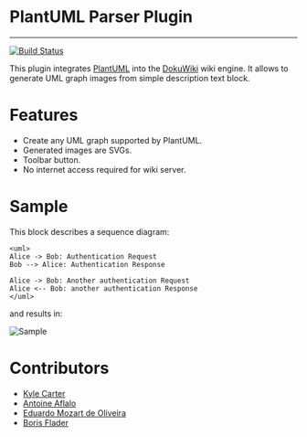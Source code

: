 # PlantUML Parser Plugin

---

[![Build Status](https://travis-ci.org/kylec32/dokuwiki_plantumlparser.svg?branch=master)](https://travis-ci.org/kylec32/dokuwiki_plantumlparser)

This plugin integrates [PlantUML](http://plantuml.sourceforge.net) into the [DokuWiki](http://www.dokuwiki.org) wiki engine.
It allows to generate UML graph images from simple description text block.

# Features
* Create any UML graph supported by PlantUML.
* Generated images are SVGs.
* Toolbar button.
* No internet access required for wiki server.

# Sample
This block describes a sequence diagram:

    <uml>
    Alice -> Bob: Authentication Request
    Bob --> Alice: Authentication Response

    Alice -> Bob: Another authentication Request
    Alice <-- Bob: another authentication Response
    </uml>

and results in:

![Sample](http://plantuml.sourceforge.net/img/sequence_img001.png)

# Contributors
* [Kyle Carter](https://github.com/kylec32)
* [Antoine Aflalo](https://github.com/Belphemur)
* [Eduardo Mozart de Oliveira](https://github.com/coldscientist)
* [Boris Flader](https://github.com/BorisFlader)
